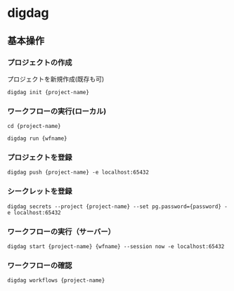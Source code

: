 # digdag

## 基本操作

### プロジェクトの作成
プロジェクトを新規作成(既存も可)
```
digdag init {project-name}
```

### ワークフローの実行(ローカル)
```
cd {project-name}
```
```
digdag run {wfname}
```

### プロジェクトを登録
```
digdag push {project-name} -e localhost:65432
```

### シークレットを登録
```
digdag secrets --project {project-name} --set pg.password={password} -e localhost:65432
```

### ワークフローの実行（サーバー）
```
digdag start {project-name} {wfname} --session now -e localhost:65432
```

### ワークフローの確認
```
digdag workflows {project-name}
```
